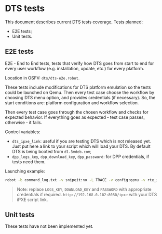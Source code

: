 # DTS tests

This document describes current DTS tests coverage. Tests planned:

* E2E tests;
* Unit tests.

## E2E tests

E2E - End to End tests, tests that verify how DTS goes from start to end for
every user workflow (e.g. installation, update, etc.) for every platform.

Location in OSFV: `dts/dts-e2e.robot`.

These tests include modifications for DTS platform emulation so the tests
could be launched on Qemu. Then every test case choose the workflow by
choosing DTS menu option, and provides credentials (if necessary). So, the
start conditions are: platform configuration and workflow selection.

Then every test case goes through the chosen workflow and checks for expected
behavior. If everything goes as expected - test case passes, otherwise - it
fails.

Control variables:

* `dts_ipxe_link`: useful if you are testing DTS which is not released yet. Just
  put here a link to your script which will load your DTS. By default DTS is
  being booted from `dl.3mdeb.com`;
* `dpp_logs_key`, `dpp_download_key`, `dpp_password`: for DPP credentials, if
  tests need them.

Launching example:

```bash
robot -b command_log.txt -v snipeit:no -L TRACE -v config:qemu -v rte_ip:127.0.0.1 -v netboot_utilities_support:True -v dts_ipxe_link:http://192.168.0.102:8080/ipxe -v dpp_logs_key:'LOGS_KEY' -v dpp_download_key:'DOWNLOAD_KEY' -v dpp_password:'PASSWORD' -t "E2E006.002*" dts/dts-e2e.robot
```

> Note: replace `LOGS_KEY`, `DOWNLOAD_KEY` and `PASSWORD` with appropriate
> credentials if required. `http://192.168.0.102:8080/ipxe` with your DTS iPXE
> script link.

## Unit tests

These tests have not been implemented yet.
